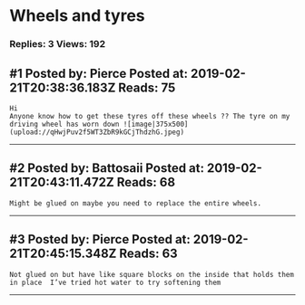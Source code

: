 # Wheels and tyres

### Replies: 3 Views: 192

## \#1 Posted by: Pierce Posted at: 2019-02-21T20:38:36.183Z Reads: 75

```
Hi 
Anyone know how to get these tyres off these wheels ?? The tyre on my driving wheel has worn down ![image|375x500](upload://qHwjPuv2f5WT3ZbR9kGCjThdzhG.jpeg)
```

---
## \#2 Posted by: Battosaii Posted at: 2019-02-21T20:43:11.472Z Reads: 68

```
Might be glued on maybe you need to replace the entire wheels.
```

---
## \#3 Posted by: Pierce Posted at: 2019-02-21T20:45:15.348Z Reads: 63

```
Not glued on but have like square blocks on the inside that holds them in place  I’ve tried hot water to try softening them
```

---
